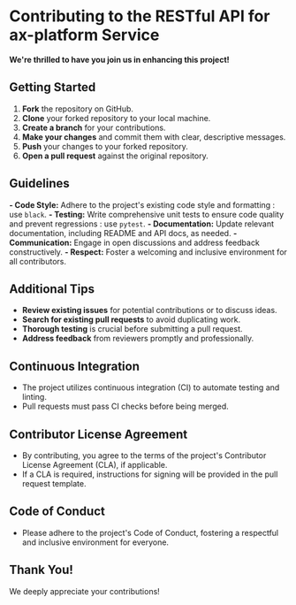 # Contributing to the RESTful API for ax-platform Service

**We're thrilled to have you join us in enhancing this project!** 

## Getting Started

1. **Fork** the repository on GitHub.
2. **Clone** your forked repository to your local machine.
3. **Create a branch** for your contributions.
4. **Make your changes** and commit them with clear, descriptive messages.
5. **Push** your changes to your forked repository.
6. **Open a pull request** against the original repository.

## Guidelines

**- Code Style:** Adhere to the project's existing code style and formatting : use `black`.
**- Testing:** Write comprehensive unit tests to ensure code quality and prevent regressions : use `pytest`.
**- Documentation:** Update relevant documentation, including README and API docs, as needed.
**- Communication:** Engage in open discussions and address feedback constructively.
**- Respect:** Foster a welcoming and inclusive environment for all contributors.

## Additional Tips

- **Review existing issues** for potential contributions or to discuss ideas.
- **Search for existing pull requests** to avoid duplicating work.
- **Thorough testing** is crucial before submitting a pull request.
- **Address feedback** from reviewers promptly and professionally.

## Continuous Integration

- The project utilizes continuous integration (CI) to automate testing and linting.
- Pull requests must pass CI checks before being merged.

## Contributor License Agreement

- By contributing, you agree to the terms of the project's Contributor License Agreement (CLA), if applicable.
- If a CLA is required, instructions for signing will be provided in the pull request template.

## Code of Conduct

- Please adhere to the project's Code of Conduct, fostering a respectful and inclusive environment for everyone.

## Thank You!

We deeply appreciate your contributions! 